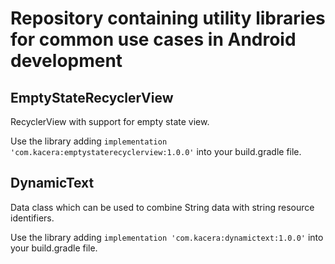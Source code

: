 # Repository containing utility libraries for common use cases in Android development

## EmptyStateRecyclerView
RecyclerView with support for empty state view.

Use the library adding `implementation 'com.kacera:emptystaterecyclerview:1.0.0'` into your build.gradle file.

## DynamicText
Data class which can be used to combine String data with string resource identifiers.

Use the library adding `implementation 'com.kacera:dynamictext:1.0.0'` into your build.gradle file.